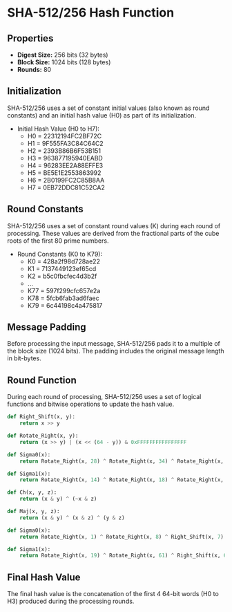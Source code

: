 # SHA-512/256 Hash Function

## Properties

- **Digest Size:** 256 bits (32 bytes)
- **Block Size:** 1024 bits (128 bytes)
- **Rounds:** 80

## Initialization

SHA-512/256 uses a set of constant initial values (also known as round constants) and an initial hash value (H0) as part of its initialization.

- Initial Hash Value (H0 to H7):
  - H0 = 22312194FC2BF72C
  - H1 = 9F555FA3C84C64C2
  - H2 = 2393B86B6F53B151
  - H3 = 963877195940EABD
  - H4 = 96283EE2A88EFFE3
  - H5 = BE5E1E2553863992
  - H6 = 2B0199FC2C85B8AA
  - H7 = 0EB72DDC81C52CA2

## Round Constants

SHA-512/256 uses a set of constant round values (K) during each round of processing. These values are derived from the fractional parts of the cube roots of the first 80 prime numbers.

- Round Constants (K0 to K79):
  - K0 = 428a2f98d728ae22
  - K1 = 7137449123ef65cd
  - K2 = b5c0fbcfec4d3b2f
  - ...
  - K77 = 597f299cfc657e2a
  - K78 = 5fcb6fab3ad6faec
  - K79 = 6c44198c4a475817


## Message Padding

Before processing the input message, SHA-512/256 pads it to a multiple of the block size (1024 bits). The padding includes the original message length in bit-bytes.

## Round Function

During each round of processing, SHA-512/256 uses a set of logical functions and bitwise operations to update the hash value.

```python
def Right_Shift(x, y):
    return x >> y

def Rotate_Right(x, y):
    return (x >> y) | (x << (64 - y)) & 0xFFFFFFFFFFFFFFFF

def Sigma0(x):
    return Rotate_Right(x, 28) ^ Rotate_Right(x, 34) ^ Rotate_Right(x, 39)

def Sigma1(x):
    return Rotate_Right(x, 14) ^ Rotate_Right(x, 18) ^ Rotate_Right(x, 41)

def Ch(x, y, z):
    return (x & y) ^ (~x & z)

def Maj(x, y, z):
    return (x & y) ^ (x & z) ^ (y & z)

def Sigma0(x):
    return Rotate_Right(x, 1) ^ Rotate_Right(x, 8) ^ Right_Shift(x, 7)

def Sigma1(x):
    return Rotate_Right(x, 19) ^ Rotate_Right(x, 61) ^ Right_Shift(x, 6)
```
## Final Hash Value

The final hash value is the concatenation of the first 4 64-bit words (H0 to H3) produced during the processing rounds.
